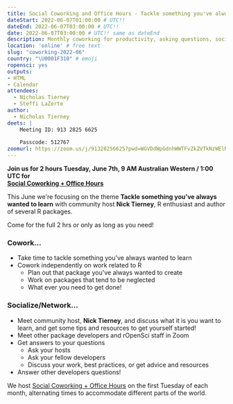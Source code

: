 ```yaml
---
title: Social Coworking and Office Hours - Tackle something you've always wanted to learn
dateStart: 2022-06-07T01:00:00 # UTC!!
dateEnd: 2022-06-07T03:00:00 # UTC!!
date: 2022-06-07T03:00:00 # UTC!! same as dateEnd
description: Monthly coworking for productivity, asking questions, socializing
location: 'online' # free text
slug: "coworking-2022-06"
country: "\U0001F310" # emoji
ropensci: yes
outputs: 
- HTML
- Calendar 
attendees:
  - Nicholas Tierney
  - Steffi LaZerte
author:
  - Nicholas Tierney
deets: |
    Meeting ID: 913 2825 6625
    
    Passcode: 512767
zoomurl: https://zoom.us/j/91328256625?pwd=WGVDdWpGdnhWWTFvZkZVTkNzWElNQT09 
---
```


<!--
```{r}
d <- lubridate::ymd_hms("2022-06-07 09:00:00", tz = "Australia/Perth")
lubridate::with_tz(d, "UTC")
lubridate::with_tz(d, "America/Winnipeg")
lubridate::with_tz(d, "America/Vancouver")
```
-->

**Join us for 2 hours Tuesday, June 7th, 9 AM Australian Western / 1:00 UTC for<br>[Social Coworking + Office Hours](/blog/2021/08/17/coworking-sessions/)**

This June we're focusing on the theme **Tackle something you've always wanted to learn** 
with community host **Nick Tierney**, R enthusiast and author of several R packages.

Come for the full 2 hrs or only as long as you need!

### Cowork...

- Take time to tackle something you've always wanted to learn
- Cowork independently on work related to R
  - Plan out that package you've always wanted to create
  - Work on packages that tend to be neglected
  - What ever you need to get done!
  
### Socialize/Network... 

- Meet community host, **Nick Tierney**, and discuss what it is you want to learn, 
  and get some tips and resources to get yourself started!
- Meet other package developers and rOpenSci staff in Zoom
- Get answers to your questions
  - Ask your hosts
  - Ask your fellow developers
  - Discuss your work, best practices, or get advice and resources
- Answer other developers questions!

We host [Social Coworking + Office Hours](/blog/2021/08/17/coworking-sessions/) on the first Tuesday of each month, alternating times to accommodate different parts of the world.